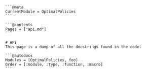     ```@meta
    CurrentModule = OptimalPolicies 
    ```

    ```@contents
    Pages = ["api.md"]
    ```

    # API
    This page is a dump of all the docstrings found in the code. 

    ```@autodocs
    Modules = [OptimalPolicies, foo]
    Order = [:module, :type, :function, :macro]
    ```
